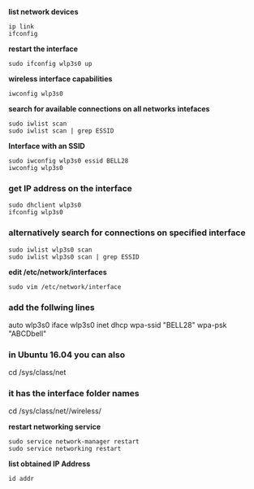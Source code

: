 
**list network devices**

    ip link
    ifconfig

**restart the interface**

    sudo ifconfig wlp3s0 up

**wireless interface capabilities**

    iwconfig wlp3s0

**search for available connections on all networks intefaces**

    sudo iwlist scan
    sudo iwlist scan | grep ESSID

**Interface with an SSID**

    sudo iwconfig wlp3s0 essid BELL28
    iwconfig wlp3s0

### get IP address on the interface

    sudo dhclient wlp3s0
    ifconfig wlp3s0
        

### alternatively search for connections on specified interface

    sudo iwlist wlp3s0 scan
    sudo iwlist wlp3s0 scan | grep ESSID

**edit /etc/network/interfaces**

    sudo vim /etc/network/interface

### add the follwing lines   

 auto wlp3s0
 iface wlp3s0 inet dhcp
    wpa-ssid "BELL28"
    wpa-psk "ABCDbell"

### in Ubuntu 16.04 you can also
   
   cd /sys/class/net
   
### it has the interface folder names 
   
   cd /sys/class/net/<wireless-interface>/wireless/
   
**restart networking service**

    sudo service network-manager restart
    sudo service networking restart      

**list obtained IP Address**

    id addr
